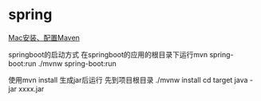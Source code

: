 spring
======
[Mac安装、配置Maven](https://www.jianshu.com/p/abec70821e82)

springboot的启动方式
在springboot的应用的根目录下运行mvn spring-boot:run
 ./mvnw spring-boot:run


使用mvn install 生成jar后运行
先到项目根目录
 ./mvnw install
cd target
java -jar xxxx.jar